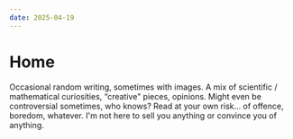 ```yaml
---
date: 2025-04-19
---
```


# Home

Occasional random writing, sometimes with images. A mix of scientific /
mathematical curiosities, “creative" pieces, opinions. Might even be
controversial sometimes, who knows? Read at your own risk... of offence,
boredom, whatever. I'm not here to sell you anything or convince you of
anything.
